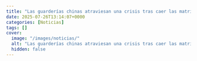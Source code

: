 ```yaml
---
title: "Las guarderías chinas atraviesan una crisis tras caer las matriculaciones un 25% en cuatro años"
date: 2025-07-26T13:14:07+0000
categories: [Noticias]
tags: []
cover:
  image: "/images/noticias/"
  alt: "Las guarderías chinas atraviesan una crisis tras caer las matriculaciones un 25% en cuatro años"
  hidden: false
---
```



